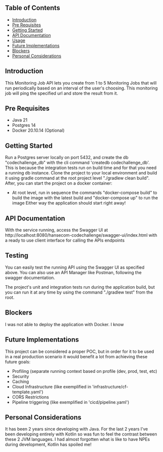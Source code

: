 ## Table of Contents

- [Introduction](#introduction)
- [Pre Requisites](#prerequisites)
- [Getting Started](#getting-started)
- [API Documentation](#documentation)
- [Usage](#usage)
- [Future Implementations](#future)
- [Blockers](#blockers)
- [Personal Considerations](#considerations)


## Introduction

This Monitoring Job API lets you create from 1 to 5 Monitoring Jobs that will run periodically based on an interval of the user's choosing.
This monitoring job will ping the specified url and store the result from it.


## Pre Requisites

- Java 21
- Postgres 14
- Docker 20.10.14 (Optional)


## Getting Started
Run a Postgres server locally on port 5432, and create the db "codechallenge_db" with the cli command 'createdb codechallenge_db'. 
This is because the integration tests run on build time and for that you need a running db instance.
Clone the project to your local environment and build it using gradle command at the root project level "./gradlew clean build".
After, you can start the project on a docker container:
- At root level, run in sequence the commands "docker-compose build" to build the image with the latest build and "docker-compose up" to run the image
Either way the application should start right away! 

## API Documentation

With the service running, access the Swagger UI at http://localhost:8080/hansecom-codechallenge/swagger-ui/index.html with a ready to use client interface for calling the APIs endpoints


## Testing
You can easily test the running API using the Swagger UI as specified above.
You can also use an API Manager like Postman, following the swagger documentation.

The project's unit and integration tests run during the application build, but you can run it at any time by using the command "./gradlew test" from the root.

## Blockers
I was not able to deploy the application with Docker. I know 

## Future Implementations

This project can be considered a proper POC, but in order for it to be used in a real production scenario it would benefit a lot from achieving these future goals: 
- Profiling (separate running context based on profile (dev, prod, test, etc)
- Security
- Caching
- Cloud Infrastructure (like exemplified in 'infrastructure/cf-template.yaml')
- CORS Restrictions
- Pipeline triggering (like exemplified in 'cicd/pipeline.yaml')


## Personal Considerations

It has been 2 years since developing with Java. For the last 2 years I've been developing entirely with Kotlin so was fun to feel the contrast between these 2 
JVM languages. I had almost forgotten what is like to have NPEs during development, Kotlin has spoiled me!
